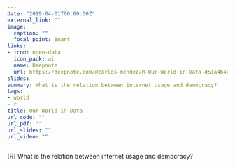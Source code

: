 ```yaml
---
date: "2019-04-01T00:00:00Z"
external_link: ""
image:
  caption: ""
  focal_point: Smart
links:
- icon: open-data
  icon_pack: ai
  name: Deepnote
  url: https://deepnote.com/@carlos-mendez/R-Our-World-in-Data-d51a4b4a-53c6-423a-ae3f-3049f57d67c2
slides: 
summary: What is the relation between internet usage and democracy?
tags:
- world
- r
title: Our World in Data
url_code: ""
url_pdf: ""
url_slides: ""
url_video: ""
---
```


[R] What is the relation between internet usage and democracy?
